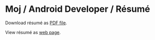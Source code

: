 # Moj / Android Developer / Résumé

Download résumé as [PDF file](https://github.com/MojRoid/RESUME/raw/master/Moj%20Abubakr%20-%20resume.pdf).

View résumé as [web page](https://cdn.rawgit.com/MojRoid/RESUME/c144607c3498ace8d0bd4b70fd99bf2eb6790fd7/Moj%20Abubakr%20-%20resume.html).